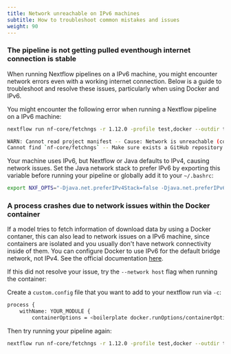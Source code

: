 ```yaml
---
title: Network unreachable on IPv6 machines
subtitle: How to troubleshoot common mistakes and issues
weight: 90
---
```


### The pipeline is not getting pulled eventhough internet connection is stable

When running Nextflow pipelines on a IPv6 machine, you might encounter network errors even with a working internet connection. Below is a guide to troubleshoot and resolve these issues, particularly when using Docker and IPv6.

You might encounter the following error when running a Nextflow pipeline on a IPv6 machine:

```bash
nextflow run nf-core/fetchngs -r 1.12.0 -profile test,docker --outdir test

WARN: Cannot read project manifest -- Cause: Network is unreachable (connect failed)
Cannot find `nf-core/fetchngs` -- Make sure exists a GitHub repository at this address `https://github.com/nf-core/fetchngs`
```
Your machine uses IPv6, but Nextflow or Java defaults to IPv4, causing network issues. Set the Java network stack to prefer IPv6 by exporting this variable before running your pipeline or globally add it to your `~/.bashrc`:

```bash
export NXF_OPTS="-Djava.net.preferIPv4Stack=false -Djava.net.preferIPv6Addresses=true"
```

### A process crashes due to network issues within the Docker container

If a model tries to fetch information of download data by using a Docker contaner, this can also lead to network issues on a IPv6 machine, since containers are isolated and you usually don't have network connectivity inside of them. You can configure Docker to use IPv6 for the default bridge network, not IPv4. See the official documentation [here](https://docs.docker.com/config/daemon/ipv6/#use-ipv6-for-the-default-bridge-network).

If this did not resolve your issue, try the `--network host` flag when running the container:

Create a `custom.config` file that you want to add to your nextflow run via `-c`:
```bash
process {
    withName: YOUR_MODULE {
        containerOptions = <boilerplate docker.runOptions/containerOptions> + '--network host'
```

Then try running your pipeline again:

```bash
nextflow run nf-core/fetchngs -r 1.12.0 -profile test,docker --outdir test -c custom.config
```


